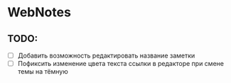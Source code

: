 # WebNotes

## TODO:
- [ ] Добавить возможность редактировать название заметки
- [ ] Пофиксить изменение цвета текста ссылки в редакторе при смене темы на тёмную
